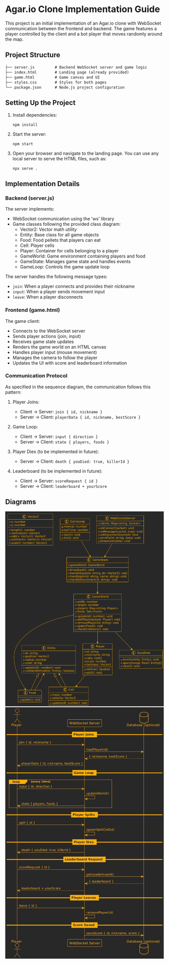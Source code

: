 # Agar.io Clone Implementation Guide

This project is an initial implementation of an Agar.io clone with WebSocket communication between the frontend and backend. The game features a player controlled by the client and a bot player that moves randomly around the map.

## Project Structure

```
├── server.js         # Backend WebSocket server and game logic
├── index.html        # Landing page (already provided)
├── game.html         # Game canvas and UI
├── styles.css        # Styles for both pages
└── package.json      # Node.js project configuration
```

## Setting Up the Project

1. Install dependencies:

   ```
   npm install
   ```

2. Start the server:

   ```
   npm start
   ```

3. Open your browser and navigate to the landing page. You can use any local server to serve the HTML files, such as:
   ```
   npx serve .
   ```

## Implementation Details

### Backend (server.js)

The server implements:

- WebSocket communication using the 'ws' library
- Game classes following the provided class diagram:
  - Vector2: Vector math utility
  - Entity: Base class for all game objects
  - Food: Food pellets that players can eat
  - Cell: Player cells
  - Player: Container for cells belonging to a player
  - GameWorld: Game environment containing players and food
  - GameState: Manages game state and handles events
  - GameLoop: Controls the game update loop

The server handles the following message types:

- `join`: When a player connects and provides their nickname
- `input`: When a player sends movement input
- `leave`: When a player disconnects

### Frontend (game.html)

The game client:

- Connects to the WebSocket server
- Sends player actions (join, input)
- Receives game state updates
- Renders the game world on an HTML canvas
- Handles player input (mouse movement)
- Manages the camera to follow the player
- Updates the UI with score and leaderboard information

### Communication Protocol

As specified in the sequence diagram, the communication follows this pattern:

1. Player Joins:

   - Client → Server: `join { id, nickname }`
   - Server → Client: `playerData { id, nickname, bestScore }`

2. Game Loop:

   - Client → Server: `input { direction }`
   - Server → Client: `state { players, foods }`

3. Player Dies (to be implemented in future):

   - Server → Client: `death { youDied: true, killerId }`

4. Leaderboard (to be implemented in future):
   - Client → Server: `scoreRequest { id }`
   - Server → Client: `leaderboard + yourScore`

## Diagrams

![Class Diagram](./classDiagram.png)
![Sequence Diagram](./sequenceDiagram.png)
